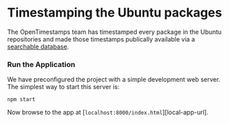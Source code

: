 # Timestamping the Ubuntu packages

The OpenTimestamps team has timestamped every package in the Ubuntu repositories
and made those timestamps publically available via a [searchable
database](https://opentimestamps.org/ubuntu/).


### Run the Application

We have preconfigured the project with a simple development web server. The simplest way to start
this server is:

```
npm start
```

Now browse to the app at [`localhost:8000/index.html`][local-app-url].
